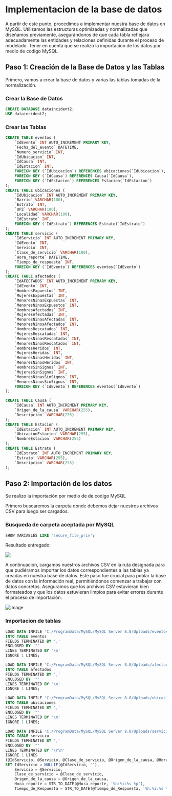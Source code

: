 # Implementacion de la base de datos


A partir de este punto, procedimos a implementar nuestra base de datos en MySQL. Utilizamos las estructuras optimizadas y normalizadas que diseñamos previamente, 
asegurándonos de que cada tabla reflejara adecuadamente las entidades y relaciones definidas durante el proceso de modelado. Tener en cuenta que se realizo la importacion de los datos por medio de codigo MySQL.


## Paso 1: Creación de la Base de Datos y las Tablas

Primero, vamos a crear la base de datos y varias las tablas tomadas de la normalización.

### Crear la Base de Datos

```sql
CREATE DATABASE dataincident2;
USE dataincident2;
```
### Crear las Tablas

```sql
CREATE TABLE eventos (
    `IdEvento` INT AUTO_INCREMENT PRIMARY KEY,
    `Fecha_del_evento` DATETIME,
    `Numero_servicio` INT,
    `IdUbicacion` INT,
    `IdCausa` INT,
    `IdEstacion` INT,
    FOREIGN KEY (`IdUbicacion`) REFERENCES ubicaciones(`IdUbicacion`),
    FOREIGN KEY (`IdCausa`) REFERENCES Causa(`IdCausa`),
    FOREIGN KEY (`IdEstacion`) REFERENCES Estacion(`IdEstacion`)
);
CREATE TABLE ubicaciones (
    `IdUbicacion` INT AUTO_INCREMENT PRIMARY KEY,
    `Barrio` VARCHAR(100),
    `Estrato` INT,
    `UPZ` VARCHAR(100),
    `Localidad` VARCHAR(100),
    `IdEstrato` INT,
    FOREIGN KEY (`IdEstrato`) REFERENCES Estrato(`IdEstrato`)
);
CREATE TABLE servicio (
    `IdServicio` INT AUTO_INCREMENT PRIMARY KEY,
    `IdEvento` INT,
    `Servicio` INT,
    `Clase_de_servicio` VARCHAR(100),
    `Hora_reporte` DATETIME,
    `Tiempo_de_respuesta` INT,
    FOREIGN KEY (`IdEvento`) REFERENCES eventos(`IdEvento`)
);
CREATE TABLE afectados (
    `IdAFECTADOS` INT AUTO_INCREMENT PRIMARY KEY,
    `IdEvento` INT,
    `HombresExpuestos` INT,
    `MujeresExpuestas` INT,
    `MenoresNinasExpuestas` INT,
    `MenoresNinosExpuestos` INT,
    `HombresAfectados` INT,
    `MujeresAfectadas` INT,
    `MenoresNinasAfectadas` INT,
    `MenoresNinosAfectados` INT,
    `HombresRescatados` INT,
    `MujeresRescatadas` INT,
    `MenoresNinasRescatadas` INT,
    `MenoresNinosRescatados` INT,
    `HombresHeridos` INT,
    `MujeresHeridas` INT,
    `MenoresNinasHeridas` INT,
    `MenoresNinosHeridos` INT,
    `HombresSinSignos` INT,
    `MujeresSinSignos` INT,
    `MenoresNinasSinSignos` INT,
    `MenoresNinosSinSignos` INT,
    FOREIGN KEY (`IdEvento`) REFERENCES eventos(`IdEvento`)
);

CREATE TABLE Causa (
    `IdCausa` INT AUTO_INCREMENT PRIMARY KEY,
    `Origen_de_la_causa` VARCHAR(255),
    `Descripcion` VARCHAR(255)
);
CREATE TABLE Estacion (
    `IdEstacion` INT AUTO_INCREMENT PRIMARY KEY,
    `UbicacionEstacion` VARCHAR(255),
    `NombreEstacion` VARCHAR(255)
);
CREATE TABLE Estrato (
    `IdEstrato` INT AUTO_INCREMENT PRIMARY KEY,
    `Estrato` VARCHAR(255),
    `Descripcion` VARCHAR(255)
);
```

## Paso 2: Importación de los datos

Se realizo la importación por medio de de codigo MySQL

Primero buscaremos la carpeta donde debemos dejar nuestros archivos CSV para luego ser cargados.

### Busqueda de carpeta aceptada por MySQL

```sql
SHOW VARIABLES LIKE 'secure_file_priv';
```
Resultado entregado:
<p aling="center">
    <img src="https://github.com/Protxion/Proyecto-protsegurity/assets/170147724/b8a0c1a8-51d4-4147-bc7a-914f8bfa02de">
</p>

A continuación, cargamos nuestros archivos CSV en la ruta designada para que pudiéramos importar los datos correspondientes a las tablas ya creadas en nuestra base de datos. 
Este paso fue crucial para poblar la base de datos con la información real, permitiéndonos comenzar a trabajar con datos concretos.
Aseguramos que los archivos CSV estuvieran bien formateados y que los datos estuvieran limpios para evitar errores durante el proceso de importación.

![image](https://github.com/Protxion/Proyecto-protsegurity/assets/170147724/33b0a208-e777-4110-b258-01d847a1765e)

### Importacion de tablas

```sql
LOAD DATA INFILE 'C:/ProgramData/MySQL/MySQL Server 8.0/Uploads/eventos.csv'
INTO TABLE eventos
FIELDS TERMINATED BY ','
ENCLOSED BY '"'
LINES TERMINATED BY '\n'
IGNORE 1 LINES;
```
```sql
LOAD DATA INFILE 'C:/ProgramData/MySQL/MySQL Server 8.0/Uploads/afectados.csv'
INTO TABLE afectados
FIELDS TERMINATED BY ','
ENCLOSED BY '"'
LINES TERMINATED BY '\n'
IGNORE 1 LINES;
```
```sql
LOAD DATA INFILE 'C:/ProgramData/MySQL/MySQL Server 8.0/Uploads/ubicaciones.csv'
INTO TABLE ubicaciones
FIELDS TERMINATED BY ','
ENCLOSED BY '"'
LINES TERMINATED BY '\n'
IGNORE 1 LINES;
```
```sql
LOAD DATA INFILE 'C:/ProgramData/MySQL/MySQL Server 8.0/Uploads/servicioss.csv'
INTO TABLE servicio
FIELDS TERMINATED BY ','
ENCLOSED BY '"'
LINES TERMINATED BY '\r\n'
IGNORE 1 LINES
(@IdServicio, @Servicio, @Clase_de_servicio, @Origen_de_la_causa, @Hora_reporte, @Tiempo_de_Respuesta)
SET IdServicio = NULLIF(@IdServicio, ''),
    Servicio = @Servicio,
    Clase_de_servicio = @Clase_de_servicio,
    Origen_de_la_causa = @Origen_de_la_causa,
    Hora_reporte = STR_TO_DATE(@Hora_reporte, '%h:%i:%s %p'),
    Tiempo_de_Respuesta = STR_TO_DATE(@Tiempo_de_Respuesta, '%h:%i:%s %p');
```




